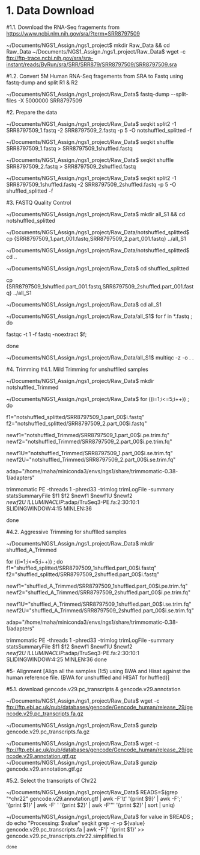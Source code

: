# 1. Data Download
#1.1. Download the RNA-Seq fragements from https://www.ncbi.nlm.nih.gov/sra/?term=SRR8797509

~/Documents/NGS1_Assign./ngs1_project$ mkdir Raw_Data && cd Raw_Data
~/Documents/NGS1_Assign./ngs1_project/Raw_Data$ wget -c ftp://ftp-trace.ncbi.nih.gov/sra/sra-instant/reads/ByRun/sra/SRR/SRR879/SRR8797509/SRR8797509.sra


#1.2. Convert 5M Human RNA-Seq fragements from SRA to Fastq using fastq-dump and split R1 & R2

~/Documents/NGS1_Assign./ngs1_project/Raw_Data$ fastq-dump --split-files -X 5000000 SRR8797509

#2. Prepare the data

~/Documents/NGS1_Assign./ngs1_project/Raw_Data$ seqkit split2 -1 SRR8797509_1.fastq -2 SRR8797509_2.fastq -p 5 -O notshuffled_splitted -f

~/Documents/NGS1_Assign./ngs1_project/Raw_Data$ seqkit shuffle SRR8797509_1.fastq > SRR8797509_1shuffled.fastq

~/Documents/NGS1_Assign./ngs1_project/Raw_Data$ seqkit shuffle SRR8797509_2.fastq > SRR8797509_2shuffled.fastq

~/Documents/NGS1_Assign./ngs1_project/Raw_Data$ seqkit split2 -1 SRR8797509_1shuffled.fastq -2 SRR8797509_2shuffled.fastq -p 5 -O shuffled_splitted -f

#3. FASTQ Quality Control

~/Documents/NGS1_Assign./ngs1_project/Raw_Data$ mkdir all_S1 && cd notshuffled_splitted

~/Documents/NGS1_Assign./ngs1_project/Raw_Data/notshuffled_splitted$ cp {SRR8797509_1.part_001.fastq,SRR8797509_2.part_001.fastq} ../all_S1

~/Documents/NGS1_Assign./ngs1_project/Raw_Data/notshuffled_splitted$ cd ..

~/Documents/NGS1_Assign./ngs1_project/Raw_Data$ cd shuffled_splitted

 cp {SRR8797509_1shuffled.part_001.fastq,SRR8797509_2shuffled.part_001.fastq} ../all_S1

~/Documents/NGS1_Assign./ngs1_project/Raw_Data$ cd all_S1

~/Documents/NGS1_Assign./ngs1_project/Raw_Data/all_S1$ for f in  *.fastq  ;
do

fastqc -t 1 -f fastq -noextract $f;

done

~/Documents/NGS1_Assign./ngs1_project/Raw_Data/all_S1$ multiqc -z -o . .

#4. Trimming
#4.1. Mild Trimming for unshufflled samples

~/Documents/NGS1_Assign./ngs1_project/Raw_Data$ mkdir notshuffled_Trimmed

~/Documents/NGS1_Assign./ngs1_project/Raw_Data$ for ((i=1;i<=5;i++)) ; 
do

f1="notshuffled_splitted/SRR8797509_1.part_00$i.fastq"
f2="notshuffled_splitted/SRR8797509_2.part_00$i.fastq"

newf1="notshuffled_Trimmed/SRR8797509_1.part_00$i.pe.trim.fq"
newf2="notshuffled_Trimmed/SRR8797509_2.part_00$i.pe.trim.fq"

newf1U="notshuffled_Trimmed/SRR8797509_1.part_00$i.se.trim.fq"
newf2U="notshuffled_Trimmed/SRR8797509_2.part_00$i.se.trim.fq"

adap="/home/maha/miniconda3/envs/ngs1/share/trimmomatic-0.38-1/adapters"

trimmomatic PE -threads 1 -phred33 -trimlog trimLogFile -summary statsSummaryFile  $f1 $f2 $newf1 $newf1U $newf2 $newf2U \
ILLUMINACLIP:$adap/TruSeq3-PE.fa:2:30:10:1 SLIDINGWINDOW:4:15 MINLEN:36

done

#4.2. Aggressive Trimming for shufflled samples

~/Documents/NGS1_Assign./ngs1_project/Raw_Data$ mkdir shuffled_A_Trimmed

for ((i=1;i<=5;i++)) ; 
do
f1="shuffled_splitted/SRR8797509_1shuffled.part_00$i.fastq"
f2="shuffled_splitted/SRR8797509_2shuffled.part_00$i.fastq"

newf1="shuffled_A_Trimmed/SRR8797509_1shuffled.part_00$i.pe.trim.fq"
newf2="shuffled_A_Trimmed/SRR8797509_2shuffled.part_00$i.pe.trim.fq"

newf1U="shuffled_A_Trimmed/SRR8797509_1shuffled.part_00$i.se.trim.fq"
newf2U="shuffled_A_Trimmed/SRR8797509_2shuffled.part_00$i.se.trim.fq"

adap="/home/maha/miniconda3/envs/ngs1/share/trimmomatic-0.38-1/adapters"

trimmomatic PE -threads 1 -phred33 -trimlog trimLogFile -summary statsSummaryFile  $f1 $f2 $newf1 $newf1U $newf2 $newf2U \
ILLUMINACLIP:$adap/TruSeq3-PE.fa:2:30:10:1 SLIDINGWINDOW:4:25 MINLEN:36
done

#5- Alignment [Align all the samples (1:5) using BWA and Hisat against the human reference file. (BWA for unshuffled and HISAT for huffled)]

#5.1. download gencode.v29.pc_transcripts & gencode.v29.annotation

~/Documents/NGS1_Assign./ngs1_project/Raw_Data$ wget -c ftp://ftp.ebi.ac.uk/pub/databases/gencode/Gencode_human/release_29/gencode.v29.pc_transcripts.fa.gz

~/Documents/NGS1_Assign./ngs1_project/Raw_Data$ gunzip gencode.v29.pc_transcripts.fa.gz

~/Documents/NGS1_Assign./ngs1_project/Raw_Data$ wget -c ftp://ftp.ebi.ac.uk/pub/databases/gencode/Gencode_human/release_29/gencode.v29.annotation.gtf.gz
~/Documents/NGS1_Assign./ngs1_project/Raw_Data$ gunzip gencode.v29.annotation.gtf.gz

#5.2. Select the transcripts of Chr22

~/Documents/NGS1_Assign./ngs1_project/Raw_Data$ READS=$(grep "^chr22" gencode.v29.annotation.gtf | awk -F'\t' '{print $9}' | awk -F';' '{print $1}' | awk -F' ' '{print $2}' | awk -F'"' '{print $2}' | sort | uniq)

~/Documents/NGS1_Assign./ngs1_project/Raw_Data$ for value in $READS ;
    do 
        echo "Processing: $value"
        seqkit grep -r -p ${value} gencode.v29.pc_transcripts.fa | awk -F'|' '{print $1}' >> gencode.v29.pc_transcripts.chr22.simplified.fa
    
    done


